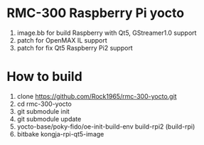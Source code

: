 # RMC-300 Raspberry Pi yocto  

1. image.bb for build Raspberry with Qt5, GStreamer1.0 support 
2. patch for OpenMAX IL support 
3. patch for fix Qt5 Raspberry Pi2 support


# How to build
1. clone https://github.com/Rock1965/rmc-300-yocto.git
2. cd rmc-300-yocto
3. git submodule init
4. git submodule update
5. yocto-base/poky-fido/oe-init-build-env build-rpi2 (build-rpi)
6. bitbake kongja-rpi-qt5-image

